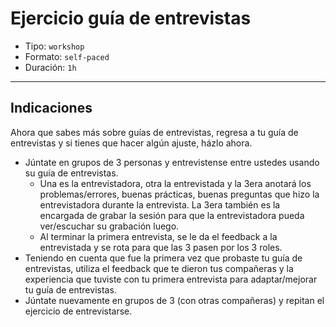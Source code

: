 # Ejercicio guía de entrevistas

- Tipo: `workshop`
- Formato: `self-paced`
- Duración: `1h`

***

## Indicaciones

Ahora que sabes más sobre guías de entrevistas, regresa a tu guía de entrevistas
y si tienes que hacer algún ajuste, házlo ahora.

- Júntate en grupos de 3 personas y entrevistense entre ustedes usando su guía
  de entrevistas.
  - Una es la entrevistadora, otra la entrevistada y la 3era anotará los
    problemas/errores, buenas prácticas, buenas preguntas que hizo la
    entrevistadora durante la entrevista. La 3era también es la encargada de
    grabar la sesión para que la entrevistadora pueda ver/escuchar su grabación
    luego.
  - Al terminar la primera entrevista, se le da el feedback a la entrevistada
    y se rota para que las 3 pasen por los 3 roles.
- Teniendo en cuenta que fue la primera vez que probaste tu guía de entrevistas,
  utiliza el feedback que te dieron tus compañeras y la experiencia que tuviste
  con tu primera entrevista para adaptar/mejorar tu guía de entrevistas.
- Júntate nuevamente en grupos de 3 (con otras compañeras) y repitan el
  ejercicio de entrevistarse.